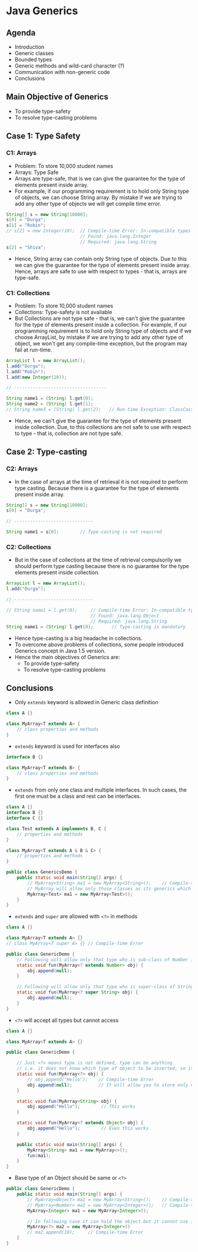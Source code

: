 # Java Generics

## Agenda

- Introduction
- Generic classes
- Bounded types
- Generic methods and wild-card character (?)
- Communication with non-generic code
- Conclusions

## Main Objective of Generics

- To provide type-safety
- To resolve type-casting problems

## Case 1: Type Safety

### C1: Arrays

- Problem: To store 10,000 student names
- Arrays: Type Safe
- Arrays are type-safe, that is we can give the guarantee for the type of elements present inside array.
- For example, if our programming requirement is to hold only String type of objects, we can choose String array. By mistake if we are trying to add any other type of objects we will get compile time error.

```java
String[] s = new String[10000];
s[0] = "Durga";
s[1] = "Robin";
// s[2] = new Integer(10);  // Compile-time Error: In-compatible types
                            // Found: java.lang.Integer
                            // Required: java.lang.String
s[2] = "Shiva";
```

- Hence, String array can contain only String type of objects. Due to this we can give the guarantee for the type of elements present inside array. Hence, arrays are safe to use with respect to types - that is, arrays are type-safe.

### C1: Collections

- Problem: To store 10,000 student names
- Collections: Type-safety is not available
- But Collections are not type safe - that is, we can't give the guarantee for the type of elements present inside a collection. For example, if our programming requirement is to hold only String type of objects and if we choose ArrayList, by mistake if we are trying to add any other type of object, we won't get any compile-time exception, but the program may fail at run-time.

```java
ArrayList l = new ArrayList();
l.add("Durga");
l.add("Robin");
l.add(new Integer(10));

// -----------------------------------

String name1 = (String) l.get(0);
String name2 = (String) l.get(1);
// String name3 = (String) l.get(2);   // Run-time Exception: ClassCastException
```

- Hence, we can't give the guarantee for the type of elements present inside collection. Due, to this collections are not safe to use with respect to type - that is, collection are not type safe.

## Case 2: Type-casting

### C2: Arrays

- In the case of arrays at the time of retrieval it is not required to perform type casting. Because there is a guarantee for the type of elements present inside array.

```java
String[] s = new String[10000];
s[0] = "Durga";

// ------------------------------

String name1 = s[0];        // Type-casting is not required
```

### C2: Collections

- But in the case of collections at the time of retrieval compulsorily we should perform type casting because there is no guarantee for the type elements present inside collection.

```java
ArrayList l = new ArrayList();
l.add("Durga");

// ------------------------------

// String name1 = l.get(0);     // Compile-time Error: In-compatible types
                                // Found: java.lang.Object
                                // Required: java.lang.String
String name1 = (String) l.get(0);       // Type-casting is mandatory
```

- Hence type-casting is a big headache in collections.
- To overcome above problems of collections, some people introduced Generics concept in Java 1.5 version.
- Hence the main objectives of Generics are:
  - To provide type-safety
  - To resolve type-casting problems

## Conclusions

- Only `extends` keyword is allowed in Generic class definition

```java
class A {}

class MyArray<T extends A> {
    // class properties and methods
}
```

- `extends` keyword is used for interfaces also

```java
interface B {}

class MyArray<T extends B> {
    // class properties and methods
}
```

- `extends` from only one class and multiple interfaces. In such cases, the first one must be a class and rest can be interfaces.

```java
class A {}
interface B {}
interface C {}

class Test extends A implements B, C {
    // properties and methods
}

class MyArray<T extends A & B & C> {
    // properties and methods
}

public class GenericsDemo {
    public static void main(String[] args) {
        // MyArray<String> ma1 = new MyArray<String>();    // Compile-time Error
        // MyArray will allow only those classes as its generics which are extending class A and implementing class B and C
        MyArray<Test> ma1 = new MyArray<Test>();
    }
}
```

- `extends` and `super` are allowed with `<?>` in methods

```java
class A {}

class MyArray<T extends A> {}
// class MyArray<T super A> {} // Compile-time Error

public class GenericDemo {
    // Following will allow only that type who is sub-class of Number i.e. Integer, Float, Double etc. types
    static void fun(MyArray<? extends Number> obj) {
        obj.append(null);
    }

    // Following will allow only that type who is super-class of String i.e. Object type
    static void fun(MyArray<? super String> obj) {
        obj.append(null);
    }
}
```

- `<?>` will accept all types but cannot access

```java
class A {}

class MyArray<T extends A> {}

public class GenericDemo {

    // Just <?> means type is not defined, type can be anything
    // i.e. it does not know which type of object to be inserted, so it does not allow
    static void fun(MyArray<?> obj) {
        // obj.append("Hello");    // Compile-time Error
        obj.append(null);          // It will allow you to store only null
    }

    static void fun(MyArray<String> obj) {
        obj.append("Hello");        // This works
    }

    static void fun(MyArray<? extends Object> obj) {
        obj.append("Hello");        // Even this works
    }

    public static void main(String[] args) {
        MyArray<String> ma1 = new MyArray<>();
        fun(ma1);
    }
}
```

- Base type of an Object should be same or `<?>`

```java
public class GenericDemo {
    public static void main(String[] args) {
        // MyArray<Object> ma1 = new MyArray<String>();    // Compile-time Error
        // MyArray<Number> ma1 = new MyArray<Integer>();   // Compile-time Error
        MyArray<Integer> ma1 = new MyArray<Integer>();

        // In following case it can hold the object but it cannot use it
        MyArray<?> ma2 = new MyArray<Integer>()
        // ma2.append(10);     // Compile-time Error
    }
}
```
